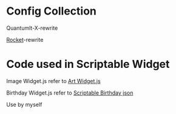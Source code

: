 # Config Collection

Quantumlt-X-rewrite

[Rocket](https://github.com/h2y/Shadowrocket-ADBlock-Rules)-rewrite

# Code used in Scriptable Widget

Image Widget.js refer to [Art Widget.js](https://talk.automators.fm/t/widget-examples/7994/427)

Birthday Widget.js refer to [Scriptable Birthday json](https://github.com/lwitzani/daysUntilBirthday)

Use by myself
